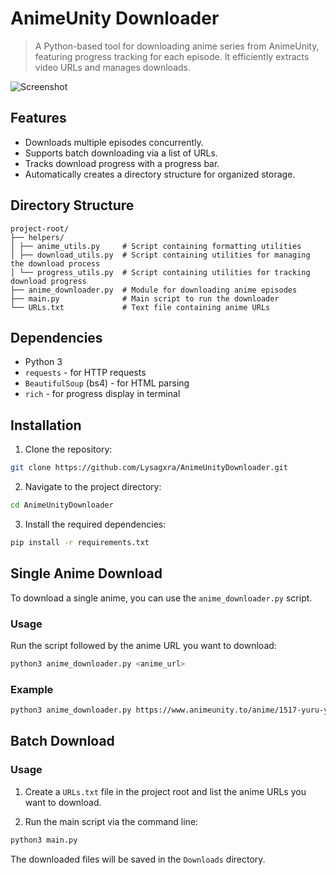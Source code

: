 # AnimeUnity Downloader

> A Python-based tool for downloading anime series from AnimeUnity, featuring progress tracking for each episode. It efficiently extracts video URLs and manages downloads.

![Screenshot](https://github.com/Lysagxra/AnimeUnityDownloader/blob/660079e23bc16e8b1996b463e213aecbb1a56294/misc/Screenshot.png)

## Features

- Downloads multiple episodes concurrently.
- Supports batch downloading via a list of URLs.
- Tracks download progress with a progress bar.
- Automatically creates a directory structure for organized storage.

## Directory Structure

```
project-root/
├── helpers/
│ ├── anime_utils.py     # Script containing formatting utilities
│ ├── download_utils.py  # Script containing utilities for managing the download process
│ └── progress_utils.py  # Script containing utilities for tracking download progress
├── anime_downloader.py  # Module for downloading anime episodes
├── main.py              # Main script to run the downloader
└── URLs.txt             # Text file containing anime URLs
```

## Dependencies

- Python 3
- `requests` - for HTTP requests
- `BeautifulSoup` (bs4) - for HTML parsing
- `rich` - for progress display in terminal

## Installation

1. Clone the repository:

```bash
git clone https://github.com/Lysagxra/AnimeUnityDownloader.git
```

2. Navigate to the project directory:

```bash
cd AnimeUnityDownloader
```

3. Install the required dependencies:

```bash
pip install -r requirements.txt
```

## Single Anime Download

To download a single anime, you can use the `anime_downloader.py` script.

### Usage

Run the script followed by the anime URL you want to download:

```bash
python3 anime_downloader.py <anime_url>
```

### Example

```bash
python3 anime_downloader.py https://www.animeunity.to/anime/1517-yuru-yuri
```

## Batch Download

### Usage

1. Create a `URLs.txt` file in the project root and list the anime URLs you want to download.

2. Run the main script via the command line:

```bash
python3 main.py
```

The downloaded files will be saved in the `Downloads` directory.
